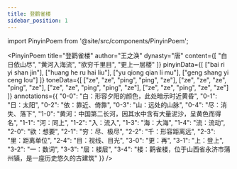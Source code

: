 ```yaml
---
title: 登鹳雀楼
sidebar_position: 1
---
```


import PinyinPoem from '@site/src/components/PinyinPoem';

<PinyinPoem 
  title="登鹳雀楼" 
  author="王之涣"
  dynasty="唐"
  content={[
    "白日依山尽",
    "黄河入海流",
    "欲穷千里目",
    "更上一层楼"
  ]}
  pinyinData={[
    ["bai ri yi shan jin"],
    ["huang he ru hai liu"],
    ["yu qiong qian li mu"],
    ["geng shang yi ceng lou"]
  ]}
  toneData={[
    ["ze", "ze", "ping", "ping", "ze"],
    ["ze", "ze", "ze", "ping", "ze"],
    ["ze", "ze", "ping", "ping", "ze"],
    ["ze", "ze", "ping", "ze", "ze"]
  ]}
  annotations={{
    "0-0": "白：形容夕阳的颜色，此处暗示时近黄昏",
    "0-1": "日：太阳",
    "0-2": "依：靠近、倚靠",
    "0-3": "山：远处的山脉",
    "0-4": "尽：消失、落下",
    "1-0": "黄河：中国第二长河，因其水中含有大量泥沙，呈黄色而得名",
    "1-1": "河：同上",
    "1-2": "入：流入",
    "1-3": "海：大海",
    "1-4": "流：流动",
    "2-0": "欲：想要",
    "2-1": "穷：尽、极尽",
    "2-2": "千：形容距离远",
    "2-3": "里：距离单位",
    "2-4": "目：视线、目光",
    "3-0": "更：再",
    "3-1": "上：登上",
    "3-2": "一：数词",
    "3-3": "层：楼层",
    "3-4": "楼：鹳雀楼，位于山西省永济市蒲州镇，是一座历史悠久的古建筑"
  }}
/> 